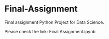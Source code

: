 # Final-Assignment

Final assignment Python Project for Data Science.

Please check the link: Final Assignment.ipynb
